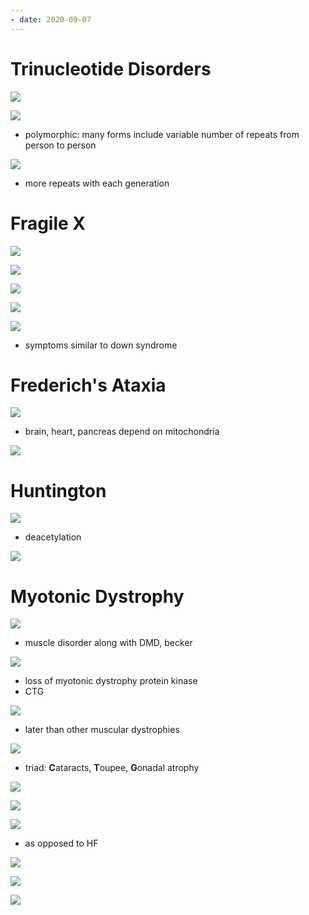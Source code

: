 ```yaml
---
- date: 2020-09-07
---
```


# Trinucleotide Disorders

![](https://i.imgur.com/iY1Nokn.jpg)

![](https://i.imgur.com/Na8bXQ5.jpg)

- polymorphic: many forms include variable number of repeats from person to person

![](https://i.imgur.com/RXLZ4pB.jpg)

- more repeats with each generation

# Fragile X

![](https://i.imgur.com/NQksMuQ.jpg)

![](https://i.imgur.com/wrQ5mYd.jpg)

![](https://i.imgur.com/dYjrOw1.jpg)

![](https://i.imgur.com/PnOHdvN.jpg)

![](https://i.imgur.com/r8p10tn.jpg)

- symptoms similar to down syndrome

# Frederich's Ataxia

![](https://i.imgur.com/4lyycJj.jpg)

- brain, heart, pancreas depend on mitochondria

![](https://i.imgur.com/5PBpafp.jpg)

# Huntington

![](https://i.imgur.com/L6guhyW.jpg)

- deacetylation

![](https://i.imgur.com/DeSdpbL.jpg)

# Myotonic Dystrophy

![](https://i.imgur.com/YwLIL61.jpg)

- muscle disorder along with DMD, becker

![](https://i.imgur.com/JAE3rfL.jpg)

- loss of myotonic dystrophy protein kinase
- CTG

![](https://i.imgur.com/0di6MWI.jpg)

- later than other muscular dystrophies

![](https://i.imgur.com/4nWWCBl.jpg)

- triad: **C**ataracts, **T**oupee, **G**onadal atrophy

![](https://i.imgur.com/ie5GrhN.jpg)

![](https://i.imgur.com/kuvJg2q.jpg)

![](https://i.imgur.com/rxn3YCh.jpg)

- as opposed to HF

![](https://i.imgur.com/nLlDkD9.jpg)

![](https://i.imgur.com/swjzYjJ.jpg)

![](https://i.imgur.com/HmAzMtF.jpg)
